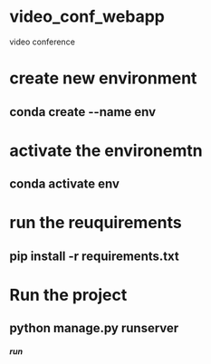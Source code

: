 # video_conf_webapp
video conference 

# create new environment 
## conda create --name env

# activate the environemtn 
## conda activate env

# run the reuquirements 
## pip install -r requirements.txt

# Run the project 
## python manage.py runserver

##### run


